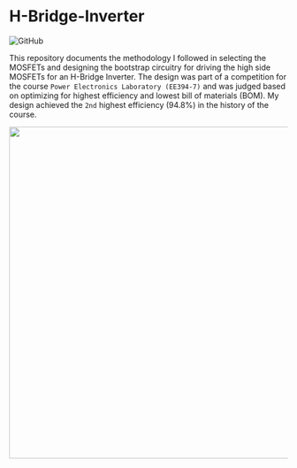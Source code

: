 # H-Bridge-Inverter
![GitHub](https://img.shields.io/github/license/1sand0s/H-Bridge-Inverter)

This repository documents the methodology I followed in selecting the MOSFETs and designing the bootstrap circuitry for driving the high side MOSFETs for an H-Bridge Inverter. 
The design was part of a competition for the course `Power Electronics Laboratory (EE394-7)` and was judged based on optimizing for highest efficiency and lowest 
bill of materials (BOM). My design achieved the `2nd` highest efficiency (94.8%) in the history of the course. 

<img src="/HBridgeInverter.png" width="800" height="600" />
